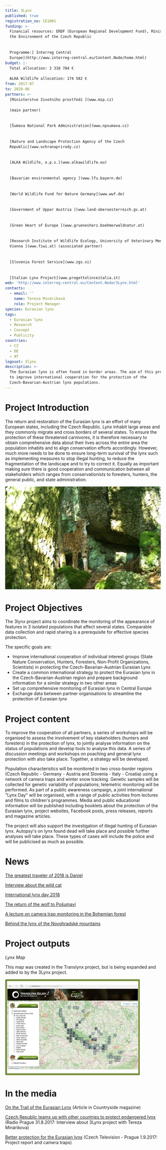 ```yaml
---
title: 3Lynx
published: true
registration_no: CE1001
funding: >-
  Financial resources: ERDF (European Regional Development Fund), Ministry of
  the Environment of the Czech Republic


  Programme:[ Interreg Central
  Europe](http://www.interreg-central.eu/Content.Node/home.html)
budget: |-
  Total allocation: 2 318 784 €

  ALKA Wildlife allocation: 174 582 €
from: 2017-07
to: 2020-06
partners: >-
  [Ministerstvo životního prostředí ](www.mzp.cz)

  (main partner)


  [Šumava National Park Administration](www.npsumava.cz) 


  [Nature and Landscape Protection Agency of the Czech
  Republic](www.ochranaprirody.cz)


  [ALKA Wildlife, o.p.s.](www.alkawildlife.eu)


  [Bavarian environmental agency ](www.lfu.bayern.de)


  [World Wildlife Fund for Nature Germany](www.wwf.de)


  [Government of Upper Austria ](www.land-oberoesterreich.gv.at)


  [Green Heart of Europe ](www.gruenesherz.boehmerwaldnatur.at)


  [Research Institute of Wildlife Ecology, University of Veterinary Medicine,
  Vienna ](www.fiwi.at) (associated partner)


  [Slovenia Forest Service](www.zgs.si)


  [Italian Lynx Project](www.progettolinceitalia.it)
web: 'http://www.interreg-central.eu/Content.Node/3Lynx.html'
contacts:
  - email: ''
    name: Tereza Mináriková
    role: Project Manager
species: Eurasian lynx
tags:
  - Eurasian lynx
  - Research
  - Concept
  - Publicity
countries:
  - CZ
  - DE
  - AT
logoset: 3lynx
description: >-
  The Eurasian lynx is often found in border areas. The aim of this project is
  to improve international cooperation for the protection of the
  Czech-Bavarian-Austrian lynx populations.
---
```

# Project Introduction

The return and restoration of the Eurasian lynx is an effort of many European states, including the Czech Republic. Lynx inhabit large areas and they commonly migrate and cross borders of several states. To ensure the protection of these threatened carnivores, it is therefore necessary to obtain comprehensive data about their lives across the entire area the population inhabits and to align conservation efforts accordingly. However, much more needs to be done to ensure long-term survival of the lynx such as implementing measures to stop illegal hunting, to reduce the fragmentation of the landscape and to try to correct it. Equally as important making sure there is good cooperation and communication between all stakeholders which ranges from conservationists to foresters, hunters, the general public, and state administration.

![](/media/luděk_01_1116.jpg)

# Project Objectives

The 3lynx project aims to coordinate the monitoring of the appearance of features in 3 isolated populations that affect several states. Comparable data collection and rapid sharing is a prerequisite for effective species protection.

The specific goals are:

* Improve international cooperation of individual interest groups (State Nature Conservation, Hunters, Foresters, Non-Profit Organizations, Scientists) in protecting the Czech-Bavarian-Austrian Eurasian Lynx
* Create a common international strategy to protect the Eurasian lynx in the Czech-Bavarian-Austrian region and prepare background information for a similar strategy in two other areas
* Set up comprehensive monitoring of Eurasian lynx in Central Europe
* Exchange data between partner organisations to streamline the protection of Eurasian lynx

# Project content

To improve the cooperation of all partners, a series of workshops will be organised to assess the involvement of key stakeholders (hunters and foresters) in the protection of lynx, to jointly analyse information on the status of populations and develop tools to analyse this data.  A series of discussion meetings and workshops on poaching and general lynx protection with also take place. Together, a strategy will be developed.

Population characteristics will be monitored in two cross-border regions (Czech Republic - Germany - Austria and Slovenia - Italy - Croatia) using a network of camera traps and winter snow tracking. Genetic samples will be collected for genetic variability of populations; telemetric monitoring will be performed. As part of a public awareness campaign, a joint international "Lynx Day" will be organised, with a range of public activities from lectures and films to children's programmes. Media and public educational information will be published including booklets about the protection of the Eurasian lynx, project websites, Facebook posts, press releases, reports and magazine articles.

The project will also support the investigation of illegal hunting of Eurasian lynx. Autopsy's on lynx found dead will take place and possible further analyses will take place. These types of cases will include the police and will be publicised as much as possible.

# News

[The greatest traveler of 2018 is Daniel](/news/the-greatest-traveler-of-2018-is-daniel)

[Interview about the wild cat](/news/interview-about-the-wild-cat)

[International lynx day 2018](/news/mezinárodní-den-rysů)

[The return of the wolf to Pošumaví](/news/return-of-the-wolf-to-posumavi)

[A lecture on camera trap monitoring in the Bohemian forest](/news/a-lecture-on-camera-trap-monitoring-in-the-bohemian-forest)

[Behind the lynx of the Novohradské mountains](/news/behind-the-lynx-of-the-novohradske-mountains)

# Project outputs

_Lynx Map_

This map was created in the Translynx project, but is being expanded and added to by the 3Lynx project.

[![](/media/map_translynx_eu.jpg "Interaktivní mapa fotografií z fotopastí")](http://map.translynx.eu/cs?specie=lynx-lynx&layers=3)

# In the media

[On the Trail of the Eurasian Lynx](/news/on-the-trail-of-the-eurasian-lynx) (Article in Countryside magazine)

[Czech Republic teams up with other countries to protect endangered lynx](/news/czech-republic-teams-up-with-other-countries-to-protect-endangered-lynx) (Radio Prague 31.8.2017: Interview about 3Lynx project with Tereza Minárikova)

[Better protection for the Eurasian lynx](/news/better-protection-for-the-eurasian-lynx) (Czech Television - Prague 1.9.2017: Project report and camera traps)
